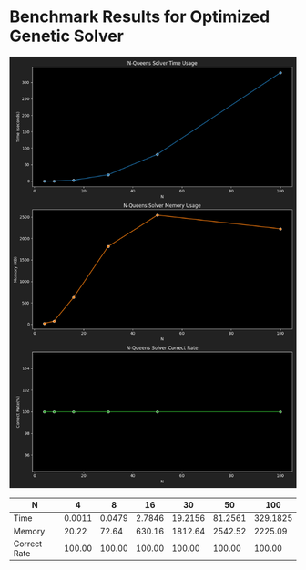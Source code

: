 # Benchmark Results for Optimized Genetic Solver
![OptimizedGeneticSolver](./OptimizedGeneticSolver.png)

|  N |4|8|16|30|50|100|
|---|---|---|---|---|---|---|
|Time|0.0011|0.0479|2.7846|19.2156|81.2561|329.1825|
|Memory|20.22|72.64|630.16|1812.64|2542.52|2225.09|
|Correct Rate|100.00|100.00|100.00|100.00|100.00|100.00|
